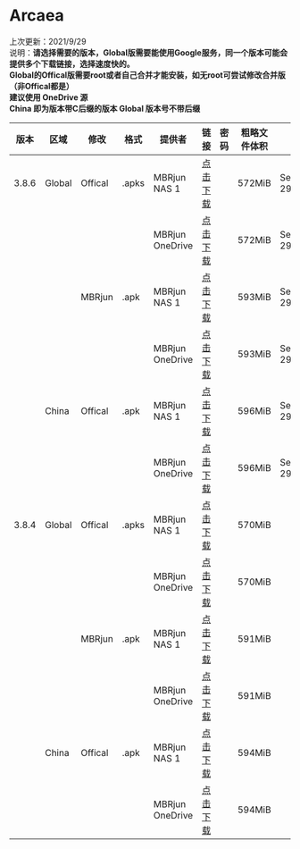 # Arcaea    
上次更新：2021/9/29  
说明：**请选择需要的版本，Global版需要能使用Google服务，同一个版本可能会提供多个下载链接，选择速度快的。**  
**Global的Offical版需要root或者自己合并才能安装，如无root可尝试修改合并版（非Offical都是）**  
**建议使用 OneDrive 源**  
**China 即为版本带C后缀的版本 Global 版本号不带后缀**

|  版本   | 区域  | 修改  | 格式  | 提供者  | 链接  | 密码  | 粗略文件体积  | 日期  |  
|  ----  | ----  | ----  | ----  | ----  | ----  | ----  | ----  | ----  |  
|3.8.6|Global|Offical|.apks|MBRjun NAS 1|[点击下载](http://router.mbrjun.com:30090/#s/7Z64jVIQ)||572MiB|Sep 29,2021  
|||||MBRjun OneDrive|[点击下载](https://download.mbrjun.cn/%E9%9F%B3%E6%B8%B8/Arcaea/3.8.6/Arcaea_3.8.6.apks)||572MiB|Sep 29,2021 
|||MBRjun|.apk|MBRjun NAS 1|[点击下载](http://router.mbrjun.com:30090/#s/7Z65F42Q)||593MiB|Sep 29,2021  
|||||MBRjun OneDrive|[点击下载](https://download.mbrjun.cn/%E9%9F%B3%E6%B8%B8/Arcaea/3.8.6/Arcaea_3.8.6_rebuild.apk)||593MiB|Sep 29,2021 
||China|Offical|.apk|MBRjun NAS 1|[点击下载](http://router.mbrjun.com:30090/#s/7Z62XgTQ)||596MiB|Sep 29,2021  
|||||MBRjun OneDrive|[点击下载](https://download.mbrjun.cn/%E9%9F%B3%E6%B8%B8/Arcaea/3.8.6/Arcaea_3.8.6c.apk)||596MiB|Sep 29,2021 
|3.8.4|Global|Offical|.apks|MBRjun NAS 1|[点击下载](http://router.mbrjun.com:30090/#s/7Zv5DtBQ)||570MiB|  
|||||MBRjun OneDrive|[点击下载](https://download.mbrjun.cn/%E9%9F%B3%E6%B8%B8/Arcaea/3.8.4/Arcaea_3.8.4.apks)||570MiB| 
|||MBRjun|.apk|MBRjun NAS 1|[点击下载](http://router.mbrjun.com:30090/#s/7Zv24siQ)||591MiB|  
|||||MBRjun OneDrive|[点击下载](https://download.mbrjun.cn/%E9%9F%B3%E6%B8%B8/Arcaea/3.8.4/Arcaea_3.8.4_rebuild.apk)||591MiB| 
||China|Offical|.apk|MBRjun NAS 1|[点击下载](http://router.mbrjun.com:30090/#s/7ZvvB08Q)||594MiB|  
|||||MBRjun OneDrive|[点击下载](https://download.mbrjun.cn/%E9%9F%B3%E6%B8%B8/Arcaea/3.8.4c/arcaea_3.8.4c.apk)||594MiB| 
